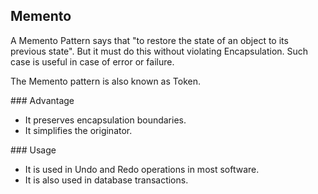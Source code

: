 ## Memento

A Memento Pattern says that "to restore the state of an object to its previous state". But it must do this without violating Encapsulation. Such case is useful in case of error or failure.

The Memento pattern is also known as Token.

### Advantage

- It preserves encapsulation boundaries.
- It simplifies the originator.

### Usage

- It is used in Undo and Redo operations in most software.
- It is also used in database transactions.
